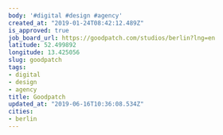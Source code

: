 ```yaml
---
body: '#digital #design #agency'
created_at: "2019-01-24T08:42:12.489Z"
is_approved: true
job_board_url: https://goodpatch.com/studios/berlin?lng=en
latitude: 52.499892
longitude: 13.425056
slug: goodpatch
tags:
- digital
- design
- agency
title: Goodpatch
updated_at: "2019-06-16T10:36:08.534Z"
cities:
- berlin
---
```

